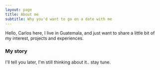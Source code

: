 ```yaml
---
layout: page
title: About me
subtitle: Why you'd want to go on a date with me
---
```


Hello, Carlos here, I live in Guatemala, and just want to share a little bit of my interest, projects and experiences.

### My story

I'll tell you later, I'm still thinking about it.. stay tune.